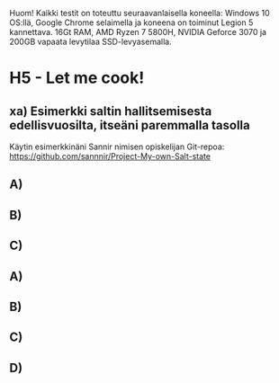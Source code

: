 Huom! Kaikki testit on toteuttu seuraavanlaisella koneella: Windows 10 OS:llä, Google Chrome selaimella ja koneena on toiminut Legion 5 kannettava. 16Gt RAM, AMD Ryzen 7 5800H, NVIDIA Geforce 3070 ja 200GB vapaata levytilaa SSD-levyasemalla.
# H5 - Let me cook! 

## xa) Esimerkki saltin hallitsemisesta edellisvuosilta, itseäni paremmalla tasolla
Käytin esimerkkinäni Sannir nimisen opiskelijan Git-repoa: https://github.com/sannnir/Project-My-own-Salt-state


## A)

## B)

## C)


## A)

## B)

## C)

## D)
